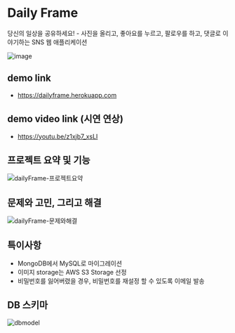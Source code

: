 Daily Frame
=======

당신의 일상을 공유하세요! - 사진을 올리고, 좋아요를 누르고, 팔로우를 하고, 댓글로 이야기하는 SNS 웹 애플리케이션

![image](https://user-images.githubusercontent.com/43179397/67194587-5bf78100-f432-11e9-8dac-3bb828eb78a1.png)

## demo link

- https://dailyframe.herokuapp.com


## demo video link (시연 연상)

- https://youtu.be/z1xjb7_xsLI



## 프로젝트 요약 및 기능

![dailyFrame-프로젝트요약](https://user-images.githubusercontent.com/43179397/68011026-89152080-fcc9-11e9-84aa-8e9886334c1f.png)


## 문제와 고민, 그리고 해결

![dailyFrame-문제와해결](https://user-images.githubusercontent.com/43179397/68011025-89152080-fcc9-11e9-9696-6f01a7936463.png)


## 특이사항

- MongoDB에서 MySQL로 마이그레이션
- 이미지 storage는 AWS S3 Storage 선정
- 비밀번호를 잃어버렸을 경우, 비밀번호를 재설정 할 수 있도록 이메일 발송


## DB 스키마

![dbmodel](https://user-images.githubusercontent.com/43179397/63771882-f778e380-c912-11e9-9c82-933218a2bee1.png)

